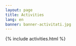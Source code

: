 ```yaml
---
layout: page
title: Activities
lang: en
banner: banner-activitati.jpg
---
```


{% include activities.html %}
